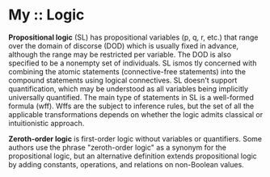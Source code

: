 # My :: Logic

**Propositional logic** (SL) has propositional variables (p, q, r, etc.) that range over the domain of discorse (DOD) which is usually fixed in advance, although the range may be restricted per variable. The DOD is also specified to be a nonempty set of individuals. SL ismos tly concerned with combining the atomic statements (connective-free statements) into the compound statements using logical connectives. SL doesn't support quantification, which may be understood as all variables being implicitly universally quantified. The main type of statements in SL is a well-formed formula (wff). Wffs are the subject to inference rules, but the set of all the applicable transformations depends on whether the logic admits classical or intuitionistic approach.

**Zeroth-order logic** is first-order logic without variables or quantifiers. Some authors use the phrase "zeroth-order logic" as a synonym for the propositional logic, but an alternative definition extends propositional logic by adding constants, operations, and relations on non-Boolean values.
